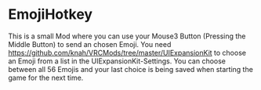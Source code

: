 # EmojiHotkey

This is a small Mod where you can use your Mouse3 Button (Pressing the Middle Button) to send an chosen Emoji. You need https://github.com/knah/VRCMods/tree/master/UIExpansionKit to choose an Emoji from a list in the UIExpansionKit-Settings. You can choose between all 56 Emojis and your last choice is being saved when starting the game for the next time.
